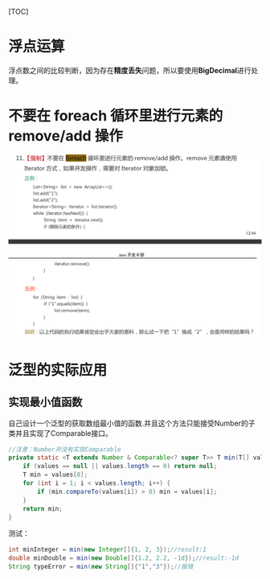 [TOC]

# 浮点运算
浮点数之间的比较判断，因为存在**精度丢失**问题，所以要使用**BigDecimal**进行处理。

# 不要在 foreach 循环里进行元素的 remove/add 操作
![不要在 foreach 循环里进行元素的 remove/add 操作](../../image/java/date/foreach-remove_add.png)

# 泛型的实际应用

## 实现最小值函数

自己设计一个泛型的获取数组最小值的函数.并且这个方法只能接受Number的子类并且实现了Comparable接口。

```java
//注意：Number并没有实现Comparable
private static <T extends Number & Comparable<? super T>> T min(T[] values) {
    if (values == null || values.length == 0) return null;
    T min = values[0];
    for (int i = 1; i < values.length; i++) {
        if (min.compareTo(values[i]) > 0) min = values[i];
    }
    return min;
}
```

测试：

```java
int minInteger = min(new Integer[]{1, 2, 3});//result:1
double minDouble = min(new Double[]{1.2, 2.2, -1d});//result:-1d
String typeError = min(new String[]{"1","3"});//报错
```